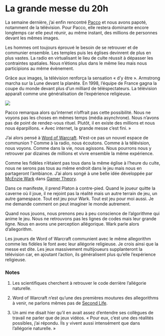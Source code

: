 # La grande messe du 20h

La semaine dernière, j’ai enfin rencontré [Pacco](http://www.fuckingkarma.com/) et nous avons papoté, notamment de la télévision. Pour Pacco, elle restera dominante encore longtemps car elle peut réunir, au même instant, des millions de personnes devant les mêmes images.

Les hommes ont toujours éprouvé le besoin de se retrouver et de communier ensemble. Les temples puis les églises devinrent de plus en plus vastes. La radio en virtualisant le lieu de culte réussit à dépasser les contraintes spatiales. Nous n’étions plus dans le même lieu mais nous participions au même évènement.

Grâce aux images, la télévision renforça la sensation « d’y être ». Armstrong marcha sur la Lune devant la planète. En 1998, l’équipe de France gagna la coupe du monde devant plus d’un milliard de téléspectateurs. La télévision apparaît comme une généralisation de l’expérience religieuse.

![](http://blog.tcrouzet.comhttps://tcrouzet.com/images_tc/2007/10/pacco6.jpg)

Pacco remarqua alors qu’internet n’offrait pas cette possibilité. Nous ne voyons pas les choses en mêmes temps (média asynchrone). Nous n’avons pas de point de rendez-vous rituel. Plutôt, il en existe des millions et nous nous éparpillons. « Avec internet, la grande messe c’est fini. »

J’ai alors pensé à [Word of Warcraft](http://fr.wikipedia.org/wiki/World_of_Warcraft). N’est-ce pas un nouvel espace de communion ? Comme à la radio, nous écoutons. Comme à la télévision, nous voyons. Comme dans la vie, nous agissons. Nous pourrons nous y retrouver par dizaines de millions et vivre ensemble la même expérience.

Comme les fidèles n’étaient pas tous dans la même église à l’heure du culte, nous ne serons pas tous au même endroit dans le jeu mais nous en partageront l’ambiance. J’ai alors songé à une belle idée développée par [McEnzie Wark](http://www.ludiccrew.org/wark/) dans [Gamer Theory](http://www.amazon.fr/Gamer-Theory-McKenzie-Wark/dp/0674025199/).

Dans ce manifeste, il prend Platon à contre-pied. Quand le joueur quitte la caverne où il joue, il ne rejoint pas la réalité mais un autre terrain de jeu, un autre gamespace. Tout est jeu pour Wark. Tout est jeu pour moi aussi. Je me demande comment on peut imaginer le monde autrement.

Quand nous jouons, nous prenons peu à peu conscience de l’algorithme qui anime le jeu. Nous ne retrouvons pas les lignes de codes mais leur grande ligne. Nous en avons une perception allégorique. Wark parle alors d’allegorithm.

Les joueurs de Word of Warcraft communient avec le même allegorithm comme les fidèles le font avec leur allégorie religieuse. Je crois ainsi que la messe est dite. Les jeux massivement multijoueurs supplanteront la télévision car, en ajoutant l’action, ils généralisent plus qu’elle l’expérience religieuse.

### Notes

1. Les scientifiques cherchent à retrouver le code derrière l’allégorie naturelle.

2. Word of Warcraft n’est qu’une des premières moutures des allegorithms à venir, ne parlons mêmes pas de [Second Life](http://blog.tcrouzet.com/2007/08/06/second-life-is-dead/).

3. Un ami me disait hier qu’il en avait assez d’entendre ses collègues de travail ne parler que de jeux vidéos. « Pour eux, c’est une des réalités possibles, j’ai répondu. Ils y vivent aussi intensément que dans l’allégorie naturelle. »